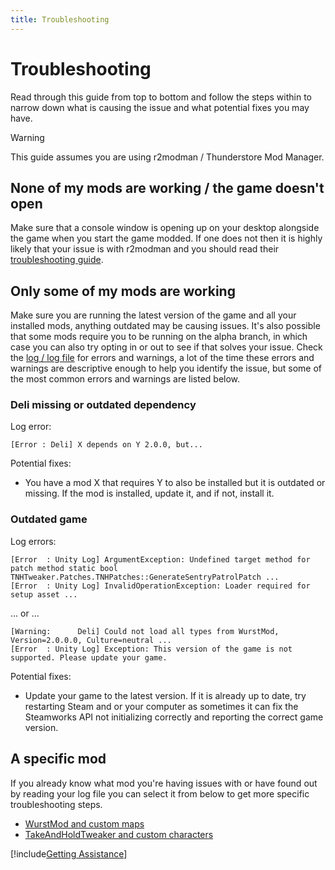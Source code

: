 ```yaml
---
title: Troubleshooting
---
```


# Troubleshooting

Read through this guide from top to bottom and follow the steps within to narrow down what is causing the issue and what potential fixes you may have.

> [!WARNING]
> This guide assumes you are using r2modman / Thunderstore Mod Manager.

## None of my mods are working / the game doesn't open

Make sure that a console window is opening up on your desktop alongside the game when you start the game modded. If one does not then it is highly likely that your issue is with r2modman and you should read their [troubleshooting guide](https://github.com/ebkr/r2modmanPlus/wiki/Why-aren%27t-my-mods-working%3F).

## Only some of my mods are working

Make sure you are running the latest version of the game and all your installed mods, anything outdated may be causing issues. It's also possible that some mods require you to be running on the alpha branch, in which case you can also try opting in or out to see if that solves your issue. 
Check the [log / log file](log_file.md) for errors and warnings, a lot of the time these errors and warnings are descriptive enough to help you identify the issue, but some of the most common errors and warnings are listed below.

### Deli missing or outdated dependency
Log error:
```
[Error : Deli] X depends on Y 2.0.0, but...
``` 

Potential fixes:
* You have a mod X that requires Y to also be installed but it is outdated or missing. If the mod is installed, update it, and if not, install it.

### Outdated game
Log errors:
```
[Error  : Unity Log] ArgumentException: Undefined target method for patch method static bool TNHTweaker.Patches.TNHPatches::GenerateSentryPatrolPatch ...
[Error  : Unity Log] InvalidOperationException: Loader required for setup asset ...
```
... or ...
```
[Warning:      Deli] Could not load all types from WurstMod, Version=2.0.0.0, Culture=neutral ...
[Error  : Unity Log] Exception: This version of the game is not supported. Please update your game.
```

Potential fixes:
* Update your game to the latest version. If it is already up to date, try restarting Steam and or your computer as sometimes it can fix the Steamworks API not initializing correctly and reporting the correct game version.

## A specific mod

If you already know what mod you're having issues with or have found out by reading your log file you can select it from below to get more specific troubleshooting steps.
- [WurstMod and custom maps](wurstmod.md)
- [TakeAndHoldTweaker and custom characters](tnht.md)

[!include[Getting Assistance](getting_assistance.md)]
